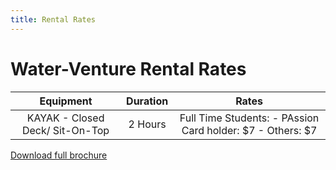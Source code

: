 ```yaml
---
title: Rental Rates
---
```


# Water-Venture Rental Rates

Equipment|Duration|Rates
:---:|:---:|:---:
KAYAK - Closed Deck/ Sit-On-Top|2 Hours|Full Time Students: - PAssion Card holder: $7 - Others: $7

[Download full brochure](https://www.pa.gov.sg/~/media/PA-Corp/Our_Programmes/WV/WaterVenture_Brochure.ashx)